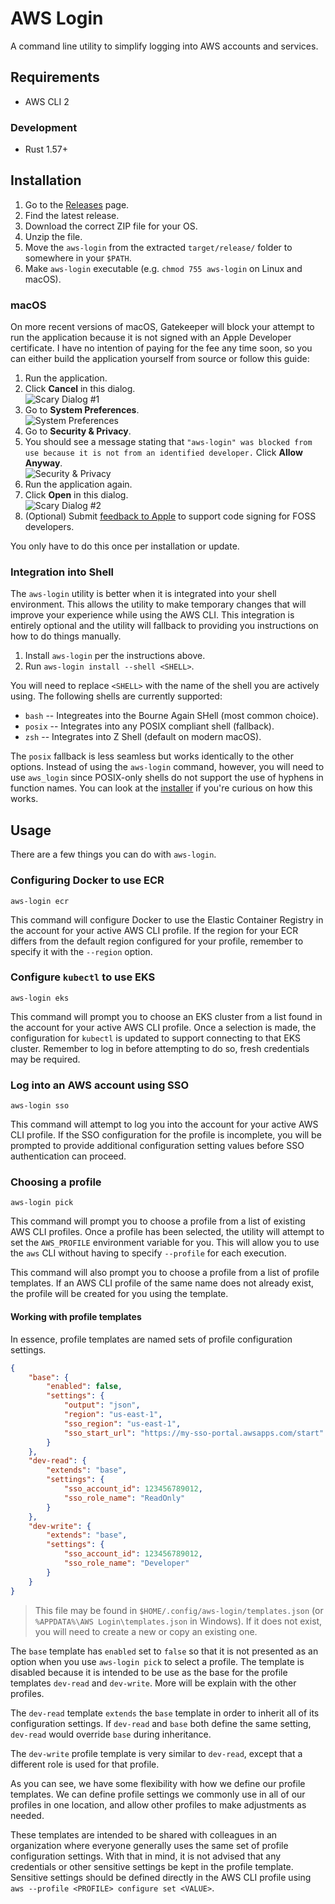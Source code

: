 AWS Login
=========

A command line utility to simplify logging into AWS accounts and services.

Requirements
------------

- AWS CLI 2

### Development

- Rust 1.57+

Installation
------------

1. Go to the [Releases] page.
2. Find the latest release.
3. Download the correct ZIP file for your OS.
4. Unzip the file.
5. Move the `aws-login` from the extracted `target/release/` folder to somewhere in your `$PATH`.
6. Make `aws-login` executable (e.g. `chmod 755 aws-login` on Linux and macOS).

### macOS

On more recent versions of macOS, Gatekeeper will block your attempt to run the application because it is not signed with an Apple Developer certificate. I have no intention of paying for the fee any time soon, so you can either build the application yourself from source or follow this guide:

1. Run the application.
2. Click **Cancel** in this dialog.<br/>![Scary Dialog #1](assets/1.png)
3. Go to **System Preferences**.<br/>![System Preferences](assets/2.png)
4. Go to **Security & Privacy**.
5. You should see a message stating that `"aws-login" was blocked from use because it is not from an identified developer.` Click **Allow Anyway**.<br/>![Security & Privacy](assets/3.png)
5. Run the application again.
6. Click **Open** in this dialog.<br/>![Scary Dialog #2](assets/4.png)
7. (Optional) Submit [feedback to Apple] to support code signing for FOSS developers.

You only have to do this once per installation or update.

[Releases]: https://github.com/kherge/rs.aws-login/releases
[feedback to Apple]: https://www.apple.com/feedback/macos.html

### Integration into Shell

The `aws-login` utility is better when it is integrated into your shell environment. This allows the utility to make temporary changes that will improve your experience while using the AWS CLI. This integration is entirely optional and the utility will fallback to providing you instructions on how to do things manually.

1. Install `aws-login` per the instructions above.
2. Run `aws-login install --shell <SHELL>`.

You will need to replace `<SHELL>` with the name of the shell you are actively using. The following shells are currently supported:

- `bash` -- Integreates into the Bourne Again SHell (most common choice).
- `posix` -- Integrates into any POSIX compliant shell (fallback).
- `zsh` -- Integrates into Z Shell (default on modern macOS).

The `posix` fallback is less seamless but works identically to the other options. Instead of using the `aws-login` command, however, you will need to use `aws_login` since POSIX-only shells do not support the use of hyphens in function names. You can look at the [installer] if you're curious on how this works.

[installer]: src/app/subcommand/install/installer.rs

Usage
-----

There are a few things you can do with `aws-login`.

### Configuring Docker to use ECR

    aws-login ecr

This command will configure Docker to use the Elastic Container Registry in the account for your active AWS CLI profile. If the region for your ECR differs from the default region configured for your profile, remember to specify it with the `--region` option.

### Configure `kubectl` to use EKS

    aws-login eks

This command will prompt you to choose an EKS cluster from a list found in the account for your active AWS CLI profile. Once a selection is made, the configuration for `kubectl` is updated to support connecting to that EKS cluster. Remember to log in before attempting to do so, fresh credentials may be required.

### Log into an AWS account using SSO

    aws-login sso

This command will attempt to log you into the account for your active AWS CLI profile. If the SSO configuration for the profile is incomplete, you will be prompted to provide additional configuration setting values before SSO authentication can proceed.

### Choosing a profile

    aws-login pick

This command will prompt you to choose a profile from a list of existing AWS CLI profiles. Once a profile has been selected, the utility will attempt to set the `AWS_PROFILE` environment variable for you. This will allow you to use the `aws` CLI without having to specify `--profile` for each execution.

This command will also prompt you to choose a profile from a list of profile templates. If an AWS CLI profile of the same name does not already exist, the profile will be created for you using the template.

#### Working with profile templates

In essence, profile templates are named sets of profile configuration settings.

```json
{
    "base": {
        "enabled": false,
        "settings": {
            "output": "json",
            "region": "us-east-1",
            "sso_region": "us-east-1",
            "sso_start_url": "https://my-sso-portal.awsapps.com/start"
        }
    },
    "dev-read": {
        "extends": "base",
        "settings": {
            "sso_account_id": 123456789012,
            "sso_role_name": "ReadOnly"
        }
    },
    "dev-write": {
        "extends": "base",
        "settings": {
            "sso_account_id": 123456789012,
            "sso_role_name": "Developer"
        }
    }
}
```

> This file may be found in `$HOME/.config/aws-login/templates.json` (or `%APPDATA%\AWS Login\templates.json` in Windows). If it does not exist, you will need to create a new or copy an existing one.

The `base` template has `enabled` set to `false` so that it is not presented as an option when you use `aws-login pick` to select a profile. The template is disabled because it is intended to be use as the base for the profile templates `dev-read` and `dev-write`. More will be explain with the other profiles.

The `dev-read` template `extends` the `base` template in order to inherit all of its configuration settings. If `dev-read` and `base` both define the same setting, `dev-read` would override `base` during inheritance.

The `dev-write` profile template is very similar to `dev-read`, except that a different role is used for that profile.

As you can see, we have some flexibility with how we define our profile templates. We can define profile settings we commonly use in all of our profiles in one location, and allow other profiles to make adjustments as needed.

These templates are intended to be shared with colleagues in an organization where everyone generally uses the same set of profile configuration settings. With that in mind, it is not advised that any credentials or other sensitive settings be kept in the profile template. Sensitive settings should be defined directly in the AWS CLI profile using `aws --profile <PROFILE> configure set <VALUE>`.

